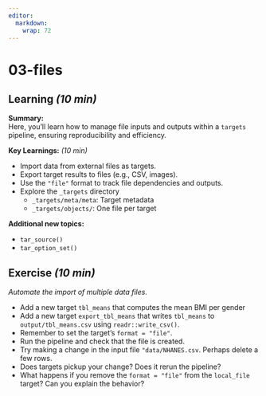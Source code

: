 ```yaml
---
editor: 
  markdown: 
    wrap: 72
---
```


# 03-files

## Learning *(10 min)*

**Summary:**\
Here, you’ll learn how to manage file inputs and outputs within a
`targets` pipeline, ensuring reproducibility and efficiency.

**Key Learnings:** *(10 min)*

-   Import data from external files as targets.
-   Export target results to files (e.g., CSV, images).
-   Use the `"file"` format to track file dependencies and outputs.
-   Explore the `_targets` directory
    -   `_targets/meta/meta`: Target metadata
    -   `_targets/objects/`: One file per target

**Additional new topics:**

-   `tar_source()`
-   `tar_option_set()`

## Exercise *(10 min)*

*Automate the import of multiple data files.*

-   Add a new target `tbl_means` that computes the mean BMI per gender
-   Add a new target `export_tbl_means` that writes `tbl_means` to
    `output/tbl_means.csv` using `readr::write_csv()`.
-   Remember to set the target’s `format = "file"`.
-   Run the pipeline and check that the file is created.
-   Try making a change in the input file `"data/NHANES.csv`. Perhaps
    delete a few rows.
-   Does targets pickup your change? Does it rerun the pipeline?
-   What happens if you remove the `format = "file"` from the
    `local_file` target? Can you explain the behavior?
